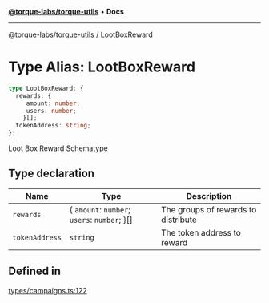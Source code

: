 [**@torque-labs/torque-utils**](../README.md) • **Docs**

***

[@torque-labs/torque-utils](../README.md) / LootBoxReward

# Type Alias: LootBoxReward

```ts
type LootBoxReward: {
  rewards: {
     amount: number;
     users: number;
    }[];
  tokenAddress: string;
};
```

Loot Box Reward Schematype

## Type declaration

| Name | Type | Description |
| ------ | ------ | ------ |
| `rewards` | \{ `amount`: `number`; `users`: `number`; \}[] | The groups of rewards to distribute |
| `tokenAddress` | `string` | The token address to reward |

## Defined in

[types/campaigns.ts:122](https://github.com/torque-labs/torque-utils/blob/3bd29ca22f900f1cf2686f7f240bf82e15337207/types/campaigns.ts#L122)

